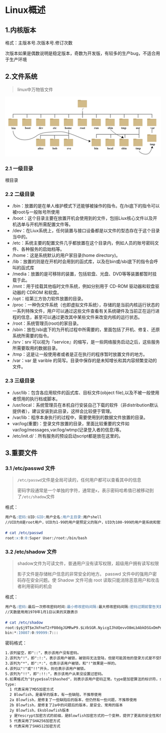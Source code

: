 # Linux概述

## 1.内核版本

格式：主版本号.次版本号.修订次数

次版本如果是偶数说明是稳定版本，奇数为开发版，有较多的生产bug，不适合用于生产环境



## 2.文件系统

> linux中万物皆文件

![d0c50-linux2bfile2bsystem2bhierarchy](.img/1.Linux概述.assets/d0c50-linux2bfile2bsystem2bhierarchy.jpg)

### 2.1 一级目录

根目录

### 2.2 二级目录

- /bin：放置的是在单人维护模式下还能够被操作的指令。在/bi底下的指令可以被root与一般账号所使用
- /boot：这个目录主要在放置开机会使用到的文件，包括Liux核心文件以及开机选单与开机所需配置文件等。
- /dev：在Liux系统上，任何装置与接口设备都是以文件的型态存在于这个目录当中的。
- /etc：系统主要的配置文件几乎都放置在这个目录内，例如人员的账号密码文件、各种服务的启始档等。
- /home：这是系统默认的用户家目录(home directory)。
- /lib：放置的则是在开机时会用到的函式库，以及在bin或/sbi底下的指令会呼叫的函式库
- /media：放置的是可移除的装置，包括软盘、光盘、DVD等等装置都暂时挂载于此。
- /mnt：用于挂载其他临时文件系统，例如分别用于 CD-ROM 驱动器和软盘驱动器的 CDROM 和软盘。
- /opt：给第三方协力软件放置的目录。
- /proc：一种伪文件系统（也即虚拟文件系统），存储的是当前内核运行状态的一系列特殊文件，用户可以通过这些文件查看有关系统硬件及当前正在运行进程的信息，甚至可以通过更改其中某些文件来改变内核的运行状态。
- /root：系统管理员(root)的家目录。
- /sbin：放在/sbi底下的为开机过程中所需要的，里面包括了开机、修复、还原系统所需要的指令。
- /srv：srv 可以视为『service』的缩写，是一些网络服务启动之后，这些服务所需要取用的数据目录。
- /tmp：这是让一般使用者或者是正在执行的程序暂时放置文件的地方。
- /var：var 是 varible 的简写。目录中保存的是未知增长和其内容频繁变动的文件。

### 2.3 三级目录

- /usr/lib：包含各应用软件的函式库、目标文件(object file),以及不被一般使用者惯用的执行档或脚本。
- /usr/local：系统管理员在本机自行安装自己下载的软件（非distribution默认提供者），建议安装到此目录，这样会比较便于管理。
- /var/lib：程序本身执行的过程中，需要使用到的数据文件放置的目录。
- var/log(重要)：登录文件放置的目录，里面比较重要的文件如var/log/messages,var/log/wtmp(记录登入者的信息)等。
- /etc/init.d/：所有服务的预设启动script都是放在这里的。



## 3.重要文件

### 3.1 /etc/passwd 文件

> `/etc/passwd`文件是全局可读的，任何用户都可以查看其中的信息
>
> 密码字段通常是一个单独的字符，通常是`x`，表示密码哈希值已被移动到了`/etc/shadow`文件

格式：

```markdown
用户名:密码:UID:GID:用户全名:用户主目录:用户shell
//UID为0是root用户，UID为1-99的用户是预定义的账户，UID为100-999的用户是系统和管理账户

# cat /etc/passwd
root:x:0:0:Super User:/root:/bin/bash
```



### 3.2 /etc/shadow 文件

> shadow文件为可读文件，普通用户没有读写权限，超级用户拥有读写权限
>
> 影子文件是存储帐户信息的非常安全的地方。 passwd 文件中的强用户密码存在安全问题。使 Shadow 文件可由 root 读取只能消除恶意用户和攻击者利用密码的机会

格式：

```markdown
用户名:密码:最后一次修改密码时间:最小修改密码间隔:最大修改密码间隔:密码过期前警告天数:密码过期后宽限时间:账户失效期:保留字段
//天数是用用1970年1月1日以来的天数表示

# cat /etc/shadow
root:$y$j9T$eJkFneT2rP80dgJGMRwP9.$LVbSGR.NyicgIJhUQevvO8mLbAbkDSGxDmPnNoqY6J6:19891:0:99999:7:::
bin:*:19807:0:99999:7:::
```

密码格式：

```markdown
1.该列留空，即"::"，表示该用户没有密码。
2.该列为"!"，即":!:"，表示该用户被锁，被锁将无法登陆，但是可能其他的登录方式是不受限制的，如ssh公钥认证的方式，su的方式。
3.该列为"*"，即":*:"，也表示该用户被锁，和"!"效果是一样的。
4.该列以"!"或"!!"开头，则也表示该用户被锁。
5.该列为"!!"，即":!!:"，表示该用户从来没设置过密码。
6.如果格式为"$type$salt$hashed"，则表示该用户密码正常。type是加密算法的标识符，salt是随机生成的字符串，hashed是明文密码和salt通过crypt函数加密后的结果
type:
  1 代表采用了MD5加密方式
  2 Blowfish，是最早的版本，有一些缺陷，不推荐使用
  2a Blowfish，是修复了一些缺陷后的版本，但仍然有一些问题，不推荐使用
  2b Blowfish，是修复了2a中的问题后的版本，是安全、常用的版本
  2y Blowfish，Eksblowfish版本
  y 是Yescrypt加密方式的前缀，是Blowfish加密方式的一个变种，提供了更高的安全性和性能
  5 代表采用了SHA256加密方式
  6 代表采用了SHA512加密方式
```

